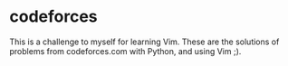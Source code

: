 # codeforces
This is a challenge to myself for learning Vim. These are the solutions of problems from codeforces.com with Python, and using Vim ;).
